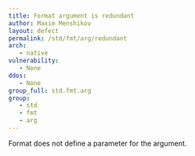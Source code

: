 ```yaml
---
title: Format argument is redundant
author: Maxim Menshikov
layout: defect
permalink: /std/fmt/arg/redundant
arch:
   - native
vulnerability:
   - None
ddos:
   - None
group_full: std.fmt.arg
group:
   - std
   - fmt
   - arg
---
```


Format does not define a parameter for the argument.
